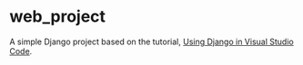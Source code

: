 # web_project

A simple Django project based on the tutorial, [Using Django in Visual Studio Code](https://code.visualstudio.com/docs/python/tutorial-django).